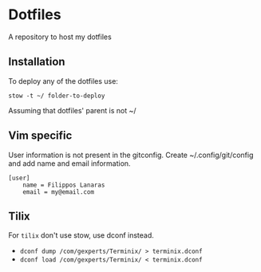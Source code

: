 # Dotfiles

A repository to host my dotfiles

## Installation

To deploy any of the dotfiles use:

```
stow -t ~/ folder-to-deploy
```

Assuming that dotfiles' parent is not ~/

## Vim specific

User information is not present in the gitconfig.
Create ~/.config/git/config and add name and email information.

```
[user]
	name = Filippos Lanaras
	email = my@email.com
```

## Tilix

For `tilix` don't use stow, use dconf instead.

- `dconf dump /com/gexperts/Terminix/ > terminix.dconf`
- `dconf load /com/gexperts/Terminix/ < terminix.dconf`
